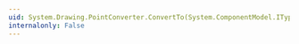 ```yaml
---
uid: System.Drawing.PointConverter.ConvertTo(System.ComponentModel.ITypeDescriptorContext,System.Globalization.CultureInfo,System.Object,System.Type)
internalonly: False
---
```

